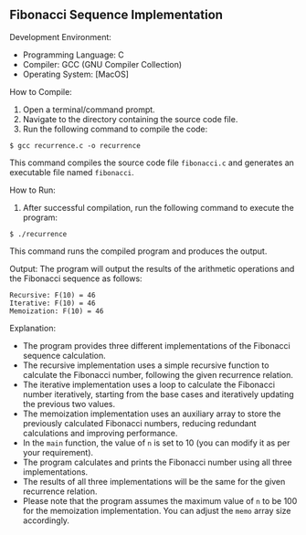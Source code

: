 Fibonacci Sequence Implementation
---------------------------------

Development Environment:
- Programming Language: C
- Compiler: GCC (GNU Compiler Collection)
- Operating System: [MacOS]

How to Compile:
1. Open a terminal/command prompt.
2. Navigate to the directory containing the source code file.
3. Run the following command to compile the code:
```
$ gcc recurrence.c -o recurrence
```
This command compiles the source code file `fibonacci.c` and generates an executable file named `fibonacci`.

How to Run:
1. After successful compilation, run the following command to execute the program:
```
$ ./recurrence
```
This command runs the compiled program and produces the output.

Output:
The program will output the results of the arithmetic operations and the Fibonacci sequence as follows:
```
Recursive: F(10) = 46
Iterative: F(10) = 46
Memoization: F(10) = 46
```

Explanation:
- The program provides three different implementations of the Fibonacci sequence calculation.
- The recursive implementation uses a simple recursive function to calculate the Fibonacci number, following the given recurrence relation.
- The iterative implementation uses a loop to calculate the Fibonacci number iteratively, starting from the base cases and iteratively updating the previous two values.
- The memoization implementation uses an auxiliary array to store the previously calculated Fibonacci numbers, reducing redundant calculations and improving performance.
- In the `main` function, the value of `n` is set to 10 (you can modify it as per your requirement).
- The program calculates and prints the Fibonacci number using all three implementations.
- The results of all three implementations will be the same for the given recurrence relation.
- Please note that the program assumes the maximum value of `n` to be 100 for the memoization implementation. You can adjust the `memo` array size accordingly.




